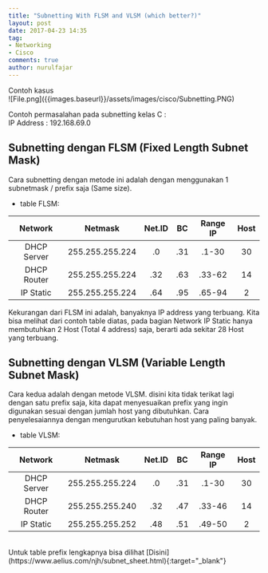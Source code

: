 ```yaml
---
title: "Subnetting With FLSM and VLSM (which better?)"
layout: post
date: 2017-04-23 14:35
tag:
- Networking
- Cisco
comments: true
author: nurulfajar
---
```

<figcaption class="caption">Contoh kasus</figcaption>
![File.png]({{images.baseurl}}/assets/images/cisco/Subnetting.PNG)

Contoh permasalahan pada subnetting kelas C :
<br />
IP Address : 192.168.69.0

## Subnetting dengan FLSM (Fixed Length Subnet Mask)
Cara subnetting dengan metode ini adalah dengan menggunakan 1 subnetmask / prefix saja (Same size).
* table FLSM:

**Network**|**Netmask**|**Net.ID**|**BC**|**Range IP**|**Host**
:--------:|:--------:|:--------:|:--------:|:--------:|:--------:
DHCP Server|255.255.255.224|.0|.31|.1-30|30
DHCP Router|255.255.255.224|.32|.63|.33-62|14
IP Static|255.255.255.224|.64|.95|.65-94|2

Kekurangan dari FLSM ini adalah, banyaknya IP address yang terbuang. Kita bisa melihat dari contoh table diatas, pada bagian Network IP Static hanya membutuhkan 2 Host (Total 4 address) saja, berarti ada sekitar 28 Host yang terbuang.

## Subnetting dengan VLSM (Variable Length Subnet Mask)
Cara kedua adalah dengan metode VLSM. disini kita tidak terikat lagi dengan satu prefix saja, kita dapat menyesuaikan prefix yang ingin digunakan sesuai dengan jumlah host yang dibutuhkan. Cara penyelesaiannya dengan mengurutkan kebutuhan host yang paling banyak.
* table VLSM:

**Network**|**Netmask**|**Net.ID**|**BC**|**Range IP**|**Host**
:-----:|:-----:|:-----:|:-----:|:-----:|:-----:
DHCP Server|255.255.255.224|.0|.31|.1-30|30
DHCP Router|255.255.255.240|.32|.47|.33-46|14
IP Static|255.255.255.252|.48|.51|.49-50|2

<br />
Untuk table prefix lengkapnya bisa dilihat [Disini](https://www.aelius.com/njh/subnet_sheet.html){:target="_blank"}
